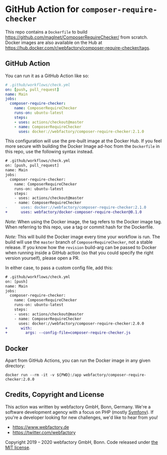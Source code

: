 # GitHub Action for `composer-require-checker`

This repo contains a `Dockerfile` to build https://github.com/maglnet/ComposerRequireChecker/ from scratch. Docker images are also available on the Hub at https://hub.docker.com/r/webfactory/composer-require-checker/tags.

## GitHub Action 

You can run it as a GitHub Action like so:

```yaml
# .github/workflows/check.yml
on: [push, pull_request]
name: Main
jobs:
  composer-require-checker:
    name: ComposerRequireChecker
    runs-on: ubuntu-latest
    steps:
    - uses: actions/checkout@master
    - name: ComposerRequireChecker
      uses: docker://webfactory/composer-require-checker:2.1.0
```

This configuration will use the pre-built image at the Docker Hub. If you
feel more secure with building the Docker Image ad-hoc from the `Dockerfile`
in this repo, use the following syntax instead.

```diff
# .github/workflows/check.yml
on: [push, pull_request]
name: Main
jobs:
  composer-require-checker:
    name: ComposerRequireChecker
    runs-on: ubuntu-latest
    steps:
    - uses: actions/checkout@master
    - name: ComposerRequireChecker
-      uses: docker://webfactory/composer-require-checker:2.1.0
+      uses: webfactory/docker-composer-require-checker@0.1.0
```

*Note:* When using the Docker image, the tag refers to the Docker image tag.
When referring to this repo, use a tag or commit hash for the Dockerfile.

*Note:* This will build the Docker image every time your workflow is run.
The build will use the `master` branch of `ComposerRequireChecker`, not a
stable release. If you know how the `revision` build-arg can be passed to 
Docker when running inside a GitHub action (so that you could specify the
right version yourself), please open a PR.

In either case, to pass a custom config file, add this:

```diff
# .github/workflows/check.yml
on: [push]
name: Main
jobs:
  composer-require-checker:
    name: ComposerRequireChecker
    runs-on: ubuntu-latest
    steps:
    - uses: actions/checkout@master
    - name: ComposerRequireChecker
      uses: docker://webfactory/composer-require-checker:2.0.0
+      with:
+        args: --config-file=composer-require-checker.js
```

## Docker

Apart from GitHub Actions, you can run the Docker image in any given
directory:

`docker run --rm -it -v ${PWD}:/app webfactory/composer-require-checker:2.0.0`

## Credits, Copyright and License

This action was written by webfactory GmbH, Bonn, Germany. We're a software development
agency with a focus on PHP (mostly [Symfony](http://github.com/symfony/symfony)). If you're a
developer looking for new challenges, we'd like to hear from you!

- <https://www.webfactory.de>
- <https://twitter.com/webfactory>

Copyright 2019 – 2020 webfactory GmbH, Bonn. Code released under [the MIT license](LICENSE).
